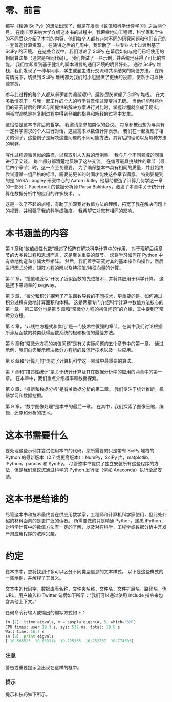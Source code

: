 # 零、前言

编写《精通 SciPy》的想法出现了，但是在发表《数值和科学计算学习》之后两个月。 在南卡罗来纳大学介绍这本书的过程中，我荣幸地向工程师，科学家和学生的不同受众介绍了本书的内容，他们每个人都有非常不同的研究问题和他们自己的一套首选计算资源 。 在演讲之后的几周中，我帮助了一些专业人士过渡到基于 SciPy 的环境。 在这些会议中，我们讨论了 SciPy 在幕后如何与他们已经使用的相同算法集（通常是相同代码）。 我们尝试了一些示例，并系统地获得了可比的性能。 我们立即看到基于健壮的脚本语言的通用环境的明显好处。 通过 SciPy 堆栈，我们发现了一种与同事，学生或雇主进行交流和共享结果的简便方法。 在所有情况下，切换到 SciPy 堆栈都为我们的小组提供了更快的设置，使新手可以快速掌握。

参与此过程的每个人都从*新手*变为*高级用户*，最终*很快掌握了* SciPy 堆栈。 在大多数情况下，与我一起工作的个人的科学背景使过渡变得无缝。 当他们能够将他们的研究背后的理论与所提供的解决方案进行对比时，掌握过程就变成了现实。 *啊哈时刻*总是在复制过程中得到仔细的指导和解释的过程中发生。

这恰恰是这本书背后的哲学。 我邀请您参加类似的会议。 每章都被设想为与具有一定科学需求的个人进行对话，这些需求以数值计算表示。 我们在一起发现了相关的例子，这些例子是解决这些问题的不同可能方法，其背后的理论以及每种方法的利弊。

写作过程遵循类似的路径，以获取引人入胜的示例集。 我与几个不同领域的同事进行了交谈。 每个部分都清楚地反映了这些交流。 在编写最具挑战性的章节（最后四个章节）时，这一点至关重要。 为了确保整本书具有相同的质量，并且始终尝试遵循一组严格的标准，需要花更长的时间才能使这些章节满意。 特别要提到的是 NASA Langley 研究中心的 Aaron Dutle，他帮助塑造了计算几何学这一章的一部分； Facebook 的数据分析师 Parsa Bakhtary，激发了本章中关于统计计算在数据分析中的应用的许多技术。 。

这是一次了不起的旅程，有助于加深我对数值方法的理解，拓宽了我在解决问题上的视野，并增强了我的科学成熟度。 我希望它对您有相同的影响。

# 本书涵盖的内容

第 1 章和“数值线性代数”概述了矩阵在解决科学计算中的作用。 对于理解后续章节的大多数过程和思想而言，这是至关重要的章节。 您将学习如何在 Python 中有效地构造和存储大型矩阵。 然后，我们着手研究对其的基本操作和操作，然后进行因式分解，矩阵方程的解以及特征值/特征向量的计算。

第 2 章，“插值和近似”开发了近似函数的先进技术，并将其应用于科学计算。 这是接下来两章的 segway。

第 3 章，“微分和积分”探索了产生函数导数的不同技术，更重要的是，如何通过积分过程有效地计算面积和体积。 这是两章专门介绍科学计算中数值方法核心的第一章。 第二部分也是第 5 章和“常微分方程的初值问题”的介绍，其中提到了常微分方程。

第 4 章，“非线性方程式和优化”是一门技术性很强的章节，在其中我们讨论根据所涉及函数的种类获得函数系统的根和极值的最佳方法。

第 5 章和“常微分方程的初值问题”是有关实际问题的五个章节中的第一章。 通过示例，我们向您展示解决微分方程组的最流行技术以及一些应用。

第 6 章和“计算几何”浏览了计算机科学这一领域中最重要的算法。

第 7 章和“描述性统计”是关于统计计算及其在数据分析中的应用的两章中的第一章。 在本章中，我们重点介绍概率和数据探索。

第 8 章，“推断和数据分析”是有关数据分析的第二章。 我们专注于统计推断，机器学习和数据挖掘。

第 9 章，“数字图像处理”是本书的最后一章。 在其中，我们探索了图像压缩，编辑，还原和分析的技术。

# 这本书需要什么

要处理这些示例并尝试使用本书的代码，您所需要的只是带有 SciPy 堆栈的 Python 的最新版本（2.7 或更高版本）：NumPy，SciPy 库，matplotlib，IPython，pandas 和 SymPy。 尽管整本书提供了独立安装所有这些程序的方法，但是我们建议您通过科学的 Python 发行版（例如 Anaconda）执行全局安装。

# 这本书是给谁的

尽管这本书和技术最终旨在供应用数学家，工程师和计算机科学家使用，但此处介绍的材料面向的是更广泛的读者。 所需要做的只是精通 Python，熟悉 iPython，对科学计算中的数值方法有一定的了解，以及对在科学，工程学或数据分析中开发严肃应用程序的浓厚兴趣。

# 约定

在本书中，您将找到许多可以区分不同类型信息的文本样式。 以下是这些样式的一些示例，并解释了其含义。

文本中的代码字，数据库表名称，文件夹名称，文件名，文件扩展名，路径名，伪 URL，用户输入和 Twitter 句柄如下所示：“我们可以通过使用 include 指令来包含其他上下文。”

任何命令行输入或输出的编写方式如下：

```py
In [7]: %time eigvals, v = spspla.eigsh(A, 5, which='SM')
CPU times: user 19.3 s, sys: 532 ms, total: 19.8 s
Wall time: 16.7 s
In [8]: print eigvals
[ 10.565523  10.663114  10.725135  10.752737  10.774503]

```

### 注意

警告或重要提示会出现在这样的框中。

### 提示

提示和技巧如下所示。

